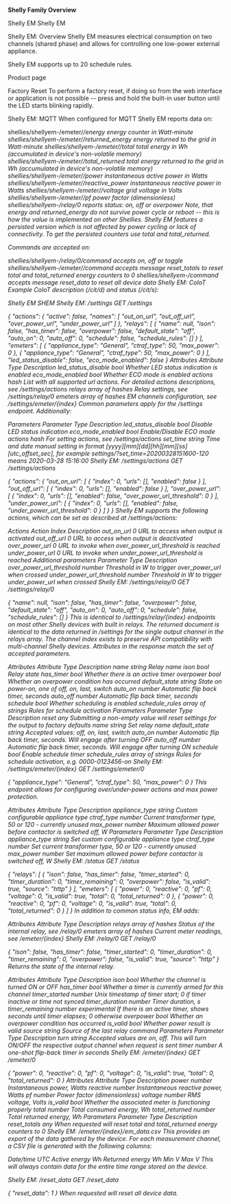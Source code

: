 **Shelly Family Overview**

Shelly EM
Shelly EM

Shelly EM: Overview
Shelly EM measures electrical consumption on two channels (shared phase) and allows for controlling one low-power external appliance.

Shelly EM supports up to 20 schedule rules.

Product page

Factory Reset
To perform a factory reset, if doing so from the web interface or application is not possible -- press and hold the built-in user button until the LED starts blinking rapidly.

Shelly EM: MQTT
When configured for MQTT Shelly EM reports data on:

shellies/shellyem-<deviceid>/emeter/<i>/energy energy counter in Watt-minute
shellies/shellyem-<deviceid>/emeter/<i>/returned_energy energy returned to the grid in Watt-minute
shellies/shellyem-<deviceid>/emeter/<i>/total total energy in Wh (accumulated in device's non-volatile memory)
shellies/shellyem-<deviceid>/emeter/<i>/total_returned total energy returned to the grid in Wh (accumulated in device's non-volatile memory)
shellies/shellyem-<deviceid>/emeter/<i>/power instantaneous active power in Watts
shellies/shellyem-<deviceid>/emeter/<i>/reactive_power instantaneous reactive power in Watts
shellies/shellyem-<deviceid>/emeter/<i>/voltage grid voltage in Volts
shellies/shellyem-<deviceid>/emeter/<i>/pf power factor (dimensionless)
shellies/shellyem-<deviceid>/relay/0 reports status: on, off or overpower
Note, that energy and returned_energy do not survive power cycle or reboot -- this is how the value is implemented on other Shellies. Shelly EM features a persisted version which is not affected by power cycling or lack of connectivity. To get the persisted counters use total and total_returned.

Commands are accepted on:

shellies/shellyem-<deviceid>/relay/0/command accepts on, off or toggle
shellies/shellyem-<deviceid>/emeter/<i>/command accepts message reset_totals to reset total and total_returned energy counters to 0
shellies/shellyem-<deviceid>/command accepts message reset_data to reset all device data
Shelly EM: CoIoT
Example CoIoT description (/cit/d) and status (/cit/s):

Shelly EM SHEM
Shelly EM: /settings
GET /settings

{
    "actions": {
        "active": false,
        "names": [
            "out_on_url",
            "out_off_url",
            "over_power_url",
            "under_power_url"
        ]
    },
    "relays": [
        {
            "name": null,
            "ison": false,
            "has_timer": false,
            "overpower": false,
            "default_state": "off",
            "auto_on": 0,
            "auto_off": 0,
            "schedule": false,
            "schedule_rules": []
        }
    ],
    "emeters": [
        {
            "appliance_type": "General",
            "ctraf_type": 50,
            "max_power": 0
        },
        {
            "appliance_type": "General",
            "ctraf_type": 50,
            "max_power": 0
        }
    ],
    "led_status_disable": false,
    "eco_mode_enabled": false
}
Attributes
Attribute	Type	Description
led_status_disable	bool	Whether LED status indication is enabled
eco_mode_enabled	bool	Whether ECO mode is enabled
actions	hash	List with all supported url actions. For detailed actions descriptions, see /settings/actions
relays	array of hashes	Relay settings, see /settings/relay/0
emeters	array of hashes	EM channels configuration, see /settings/emeter/{index}
Common parameters apply for the /settings endpoint. Additionally:

Parameters
Parameter	Type	Description
led_status_disable	bool	Disable LED status indication
eco_mode_enabled	bool	Enable/Disable ECO mode
actions	hash	For setting actions, see /settings/actions
set_time	string	Time and date manual setting in format [yyyy][mm][dd][hh][mm][ss][utc_offset_sec], for example settings/?set_time=20200328151600-120 means 2020-03-28 15:16:00
Shelly EM: /settings/actions
GET /settings/actions

{
  "actions": {
    "out_on_url": [
      {
        "index": 0,
        "urls": [],
        "enabled": false
      }
    ],
    "out_off_url": [
      {
        "index": 0,
        "urls": [],
        "enabled": false
      }
    ],
    "over_power_url": [
      {
        "index": 0,
        "urls": [],
        "enabled": false,
        "over_power_url_threshold": 0
      }
    ],
    "under_power_url": [
      {
        "index": 0,
        "urls": [],
        "enabled": false,
        "under_power_url_threshold": 0
      }
    ]
  }
}
Shelly EM supports the following actions, which can be set as described at /settings/actions:

Actions
Action	Index	Description
out_on_url	0	URL to access when output is activated
out_off_url	0	URL to access when output is deactivated
over_power_url	0	URL to invoke when over_power_url_threshold is reached
under_power_url	0	URL to invoke when under_power_url_threshold is reached
Additional parameters
Parameter	Type	Description
over_power_url_threshold	number	Threshold in W to trigger over_power_url when crossed
under_power_url_threshold	number	Threshold in W to trigger under_power_url when crossed
Shelly EM: /settings/relay/0
GET /settings/relay/0

{
    "name": null,
    "ison": false,
    "has_timer": false,
    "overpower": false,
    "default_state": "off",
    "auto_on": 0,
    "auto_off": 0,
    "schedule": false,
    "schedule_rules": []
}
This is identical to /settings/relay/{index} endpoints on most other Shelly devices with built in relays. The returned document is identical to the data returned in /settings for the single output channel in the relays array. The channel index exists to preserve API compatibility with multi-channel Shelly devices. Attributes in the response match the set of accepted parameters.

Attributes
Attribute	Type	Description
name	string	Relay name
ison	bool	Relay state
has_timer	bool	Whether there is an active timer
overpower	bool	Whether an overpower condition has occurred
default_state	string	State on power-on, one of off, on, last, switch
auto_on	number	Automatic flip back timer, seconds
auto_off	number	Automatic flip back timer, seconds
schedule	bool	Whether scheduling is enabled
schedule_rules	array of strings	Rules for schedule activation
Parameters
Parameter	Type	Description
reset	any	Submitting a non-empty value will reset settings for the output to factory defaults
name	string	Set relay name
default_state	string	Accepted values: off, on, last, switch
auto_on	number	Automatic flip back timer, seconds. Will engage after turning OFF
auto_off	number	Automatic flip back timer, seconds. Will engage after turning ON
schedule	bool	Enable schedule timer
schedule_rules	array of strings	Rules for schedule activation, e.g. 0000-0123456-on
Shelly EM: /settings/emeter/{index}
GET /settings/emeter/0

{
    "appliance_type": "General",
    "ctraf_type": 50,
    "max_power": 0
}
This endpoint allows for configuring over/under-power actions and max power protection.

Attributes
Attribute	Type	Description
appliance_type	string	Custom configurable appliance type
ctraf_type	number	Current transformer type, 50 or 120 - currently unused
max_power	number	Maximum allowed power before contactor is switched off, W
Parameters
Parameter	Type	Description
appliance_type	string	Set custom configurable appliance type
ctraf_type	number	Set current transformer type, 50 or 120 - currently unused
max_power	number	Set maximum allowed power before contactor is switched off, W
Shelly EM: /status
GET /status

{
    "relays": [
        {
            "ison": false,
            "has_timer": false,
            "timer_started": 0,
            "timer_duration": 0,
            "timer_remaining": 0,
            "overpower": false,
            "is_valid": true,
            "source": "http"
        }
    ],
    "emeters": [
        {
            "power": 0,
            "reactive": 0,
            "pf": 0,
            "voltage": 0,
            "is_valid": true,
            "total": 0,
            "total_returned": 0
        },
        {
            "power": 0,
            "reactive": 0,
            "pf": 0,
            "voltage": 0,
            "is_valid": true,
            "total": 0,
            "total_returned": 0
        }
    ]
}
In addition to common status info, EM adds:

Attributes
Attribute	Type	Description
relays	array of hashes	Status of the internal relay, see /relay/0
emeters	array of hashes	Current meter readings, see /emeter/{index}
Shelly EM: /relay/0
GET /relay/0

{
    "ison": false,
    "has_timer": false,
    "timer_started": 0,
    "timer_duration": 0,
    "timer_remaining": 0,
    "overpower": false,
    "is_valid": true,
    "source": "http"
}
Returns the state of the internal relay.

Attributes
Attribute	Type	Description
ison	bool	Whether the channel is turned ON or OFF
has_timer	bool	Whether a timer is currently armed for this channel
timer_started	number	Unix timestamp of timer start; 0 if timer inactive or time not synced
timer_duration	number	Timer duration, s
timer_remaining	number	experimental If there is an active timer, shows seconds until timer elapses; 0 otherwise
overpower	bool	Whether an overpower condition has occurred
is_valid	bool	Whether power result is valid
source	string	Source of the last relay command
Parameters
Parameter	Type	Description
turn	string	Accepted values are on, off. This will turn ON/OFF the respective output channel when request is sent
timer	number	A one-shot flip-back timer in seconds
Shelly EM: /emeter/{index}
GET /emeter/0

{
    "power": 0,
    "reactive": 0,
    "pf": 0,
    "voltage": 0,
    "is_valid": true,
    "total": 0,
    "total_returned": 0
}
Attributes
Attribute	Type	Description
power	number	Instantaneous power, Watts
reactive	number	Instantaneous reactive power, Watts
pf	number	Power factor (dimensionless)
voltage	number	RMS voltage, Volts
is_valid	bool	Whether the associated meter is functioning properly
total	number	Total consumed energy, Wh
total_returned	number	Total returned energy, Wh
Parameters
Parameter	Type	Description
reset_totals	any	When requested will reset total and total_returned energy counters to 0
Shelly EM: /emeter/{index}/em_data.csv
This provides an export of the data gathered by the device. For each measurement channel, a CSV file is generated with the following columns:

Date/time UTC
Active energy Wh
Returned energy Wh
Min V
Max V
This will always contain data for the entire time range stored on the device.

Shelly EM: /reset_data
GET /reset_data

{
    "reset_data": 1
}
When requested will reset all device data.

